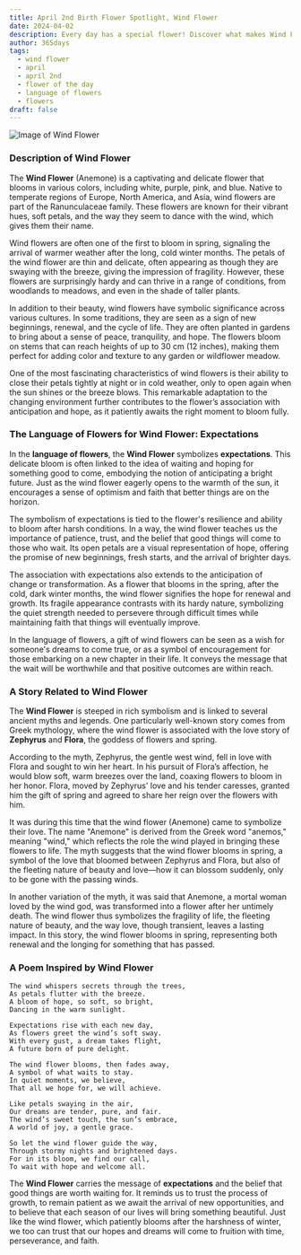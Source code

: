 ```yaml
---
title: April 2nd Birth Flower Spotlight, Wind Flower
date: 2024-04-02
description: Every day has a special flower! Discover what makes Wind Flower unique as today’s birth flower and its symbolic meaning.
author: 365days
tags:
  - wind flower
  - april
  - april 2nd
  - flower of the day
  - language of flowers
  - flowers
draft: false
---
```


![Image of Wind Flower](https://cdn.pixabay.com/photo/2016/11/30/14/20/anemone-1872919_640.jpg#center)


### Description of Wind Flower

The **Wind Flower** (Anemone) is a captivating and delicate flower that blooms in various colors, including white, purple, pink, and blue. Native to temperate regions of Europe, North America, and Asia, wind flowers are part of the Ranunculaceae family. These flowers are known for their vibrant hues, soft petals, and the way they seem to dance with the wind, which gives them their name.

Wind flowers are often one of the first to bloom in spring, signaling the arrival of warmer weather after the long, cold winter months. The petals of the wind flower are thin and delicate, often appearing as though they are swaying with the breeze, giving the impression of fragility. However, these flowers are surprisingly hardy and can thrive in a range of conditions, from woodlands to meadows, and even in the shade of taller plants.

In addition to their beauty, wind flowers have symbolic significance across various cultures. In some traditions, they are seen as a sign of new beginnings, renewal, and the cycle of life. They are often planted in gardens to bring about a sense of peace, tranquility, and hope. The flowers bloom on stems that can reach heights of up to 30 cm (12 inches), making them perfect for adding color and texture to any garden or wildflower meadow.

One of the most fascinating characteristics of wind flowers is their ability to close their petals tightly at night or in cold weather, only to open again when the sun shines or the breeze blows. This remarkable adaptation to the changing environment further contributes to the flower’s association with anticipation and hope, as it patiently awaits the right moment to bloom fully.

### The Language of Flowers for Wind Flower: Expectations

In the **language of flowers**, the **Wind Flower** symbolizes **expectations**. This delicate bloom is often linked to the idea of waiting and hoping for something good to come, embodying the notion of anticipating a bright future. Just as the wind flower eagerly opens to the warmth of the sun, it encourages a sense of optimism and faith that better things are on the horizon.

The symbolism of expectations is tied to the flower's resilience and ability to bloom after harsh conditions. In a way, the wind flower teaches us the importance of patience, trust, and the belief that good things will come to those who wait. Its open petals are a visual representation of hope, offering the promise of new beginnings, fresh starts, and the arrival of brighter days.

The association with expectations also extends to the anticipation of change or transformation. As a flower that blooms in the spring, after the cold, dark winter months, the wind flower signifies the hope for renewal and growth. Its fragile appearance contrasts with its hardy nature, symbolizing the quiet strength needed to persevere through difficult times while maintaining faith that things will eventually improve.

In the language of flowers, a gift of wind flowers can be seen as a wish for someone's dreams to come true, or as a symbol of encouragement for those embarking on a new chapter in their life. It conveys the message that the wait will be worthwhile and that positive outcomes are within reach.

### A Story Related to Wind Flower

The **Wind Flower** is steeped in rich symbolism and is linked to several ancient myths and legends. One particularly well-known story comes from Greek mythology, where the wind flower is associated with the love story of **Zephyrus** and **Flora**, the goddess of flowers and spring.

According to the myth, Zephyrus, the gentle west wind, fell in love with Flora and sought to win her heart. In his pursuit of Flora’s affection, he would blow soft, warm breezes over the land, coaxing flowers to bloom in her honor. Flora, moved by Zephyrus' love and his tender caresses, granted him the gift of spring and agreed to share her reign over the flowers with him.

It was during this time that the wind flower (Anemone) came to symbolize their love. The name "Anemone" is derived from the Greek word "anemos," meaning "wind," which reflects the role the wind played in bringing these flowers to life. The myth suggests that the wind flower blooms in spring, a symbol of the love that bloomed between Zephyrus and Flora, but also of the fleeting nature of beauty and love—how it can blossom suddenly, only to be gone with the passing winds.

In another variation of the myth, it was said that Anemone, a mortal woman loved by the wind god, was transformed into a flower after her untimely death. The wind flower thus symbolizes the fragility of life, the fleeting nature of beauty, and the way love, though transient, leaves a lasting impact. In this story, the wind flower blooms in spring, representing both renewal and the longing for something that has passed.

### A Poem Inspired by Wind Flower

```
The wind whispers secrets through the trees,  
As petals flutter with the breeze.  
A bloom of hope, so soft, so bright,  
Dancing in the warm sunlight.  

Expectations rise with each new day,  
As flowers greet the wind’s soft sway.  
With every gust, a dream takes flight,  
A future born of pure delight.  

The wind flower blooms, then fades away,  
A symbol of what waits to stay.  
In quiet moments, we believe,  
That all we hope for, we will achieve.  

Like petals swaying in the air,  
Our dreams are tender, pure, and fair.  
The wind’s sweet touch, the sun’s embrace,  
A world of joy, a gentle grace.  

So let the wind flower guide the way,  
Through stormy nights and brightened days.  
For in its bloom, we find our call,  
To wait with hope and welcome all.
```

The **Wind Flower** carries the message of **expectations** and the belief that good things are worth waiting for. It reminds us to trust the process of growth, to remain patient as we await the arrival of new opportunities, and to believe that each season of our lives will bring something beautiful. Just like the wind flower, which patiently blooms after the harshness of winter, we too can trust that our hopes and dreams will come to fruition with time, perseverance, and faith.



